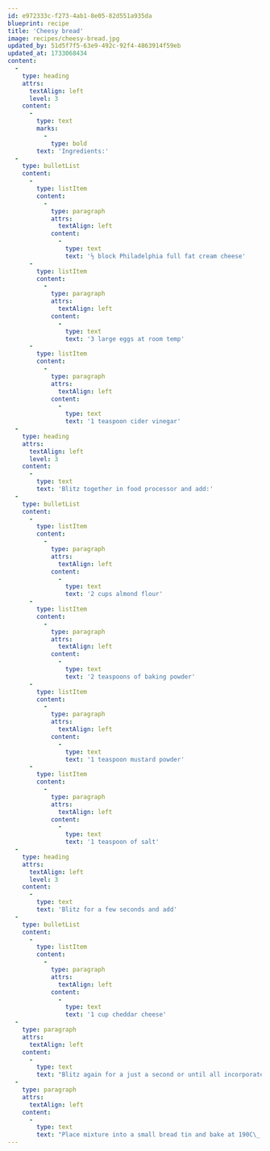 ```yaml
---
id: e972333c-f273-4ab1-8e05-82d551a935da
blueprint: recipe
title: 'Cheesy bread'
image: recipes/cheesy-bread.jpg
updated_by: 51d5f7f5-63e9-492c-92f4-4863914f59eb
updated_at: 1733068434
content:
  -
    type: heading
    attrs:
      textAlign: left
      level: 3
    content:
      -
        type: text
        marks:
          -
            type: bold
        text: 'Ingredients:'
  -
    type: bulletList
    content:
      -
        type: listItem
        content:
          -
            type: paragraph
            attrs:
              textAlign: left
            content:
              -
                type: text
                text: '½ block Philadelphia full fat cream cheese'
      -
        type: listItem
        content:
          -
            type: paragraph
            attrs:
              textAlign: left
            content:
              -
                type: text
                text: '3 large eggs at room temp'
      -
        type: listItem
        content:
          -
            type: paragraph
            attrs:
              textAlign: left
            content:
              -
                type: text
                text: '1 teaspoon cider vinegar'
  -
    type: heading
    attrs:
      textAlign: left
      level: 3
    content:
      -
        type: text
        text: 'Blitz together in food processor and add:'
  -
    type: bulletList
    content:
      -
        type: listItem
        content:
          -
            type: paragraph
            attrs:
              textAlign: left
            content:
              -
                type: text
                text: '2 cups almond flour'
      -
        type: listItem
        content:
          -
            type: paragraph
            attrs:
              textAlign: left
            content:
              -
                type: text
                text: '2 teaspoons of baking powder'
      -
        type: listItem
        content:
          -
            type: paragraph
            attrs:
              textAlign: left
            content:
              -
                type: text
                text: '1 teaspoon mustard powder'
      -
        type: listItem
        content:
          -
            type: paragraph
            attrs:
              textAlign: left
            content:
              -
                type: text
                text: '1 teaspoon of salt'
  -
    type: heading
    attrs:
      textAlign: left
      level: 3
    content:
      -
        type: text
        text: 'Blitz for a few seconds and add'
  -
    type: bulletList
    content:
      -
        type: listItem
        content:
          -
            type: paragraph
            attrs:
              textAlign: left
            content:
              -
                type: text
                text: '1 cup cheddar cheese'
  -
    type: paragraph
    attrs:
      textAlign: left
    content:
      -
        type: text
        text: "Blitz again for a just a second or until all incorporated.\_ The cheddar cheese must no be mush."
  -
    type: paragraph
    attrs:
      textAlign: left
    content:
      -
        type: text
        text: "Place mixture into a small bread tin and bake at 190C\_ for 45 minutes"
---
```


